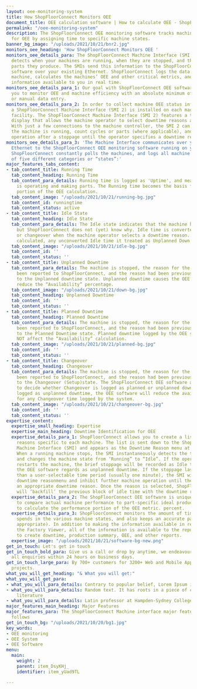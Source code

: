 ```yaml
---
layout: oee-monitoring-system
title: How ShopFloorConnect Monitors OEE
document_title: OEE calculation software | How to calculate OEE - ShopFloorConnect
permalink: "/oee-monitoring-system"
description: The ShopFloorConnect OEE monitoring software tracks machine availability
  for OEE by assigning time to specific machine states.
banner_bg_image: "/uploads/2021/10/21/bnr2.jpg"
monitors_oee_heading: 'How ShopFloorConnect Monitors OEE '
monitors_oee_details_para: The ShopFloorConnect Machine Interface (SMI 2) automatically
  detects when your machines are running, when they are stopped, and the number of
  parts they produce. The SMIs send this information to the ShopFloorConnect OEE monitoring
  software over your existing Ethernet. ShopFloorConnect logs the data from every
  machine, calculates the machines’ OEE and other critical metrics, and makes the
  information available to you in real time.
monitors_oee_details_para_1: Our goal with ShopFloorConnect OEE software is to enable
  you to monitor OEE and machine efficiency with an absolute minimum of operator involvement
  or manual data entry.
monitors_oee_details_para_2: In order to collect machine OEE status information automatically,
  a ShopFloorConnect Machine Interface (SMI 2) is installed on each machine in your
  facility. The ShopFloorConnect Machine Interface (SMI 2) features a touch-screen
  display that allows the machine operator to select downtime reasons and enter data.
  With just a few connections to the machine controller, the SMI 2 can detect when
  the machine is running, count cycles or parts (where applicable), and inhibit machine
  operation after a stoppage until the operator specifies a downtime reason.
monitors_oee_details_para_3: 'The Machine Interface communicates over your existing
  Ethernet to the ShopFloorConnect OEE monitoring software running on your server.
  ShopFloorConnect constantly polls the machines, and logs all machine time into one
  of five different categories or “states”:'
major_features_tabs_content:
- tab_content_title: Running Time
  tab_content_heading: Running Time
  tab_content_para_details: Running time is logged as 'Uptime', and means the machine
    is operating and making parts. The Running time becomes the basis for the Availability
    portion of the OEE calculation.
  tab_content_image: "/uploads/2021/10/21/running-bg.jpg"
  tab_content_id: runningtime
  tab_content_status: active
- tab_content_title: Idle State
  tab_content_heading: Idle State
  tab_content_para_details: The Idle state indicates that the machine has stopped,
    but ShopFloorConnect does not (yet) know why. Idle time is converted to downtime
    or changeover when the machine operator selects a downtime reason. When OEE is
    calculated, any unconverted Idle time it treated as Unplanned Down.
  tab_content_image: "/uploads/2021/10/21/idle-bg.jpg"
  tab_content_id: ''
  tab_content_status: ''
- tab_content_title: Unplanned Downtime
  tab_content_para_details: The machine is stopped, the reason for the stoppage has
    been reported to ShopFloorConnect, and the reason had been previously assigned
    to the Unplanned downtime state. Unplanned downtime causes the OEE software to
    reduce the “Availability” percentage.
  tab_content_image: "/uploads/2021/10/21/down-bg.jpg"
  tab_content_heading: Unplanned Downtime
  tab_content_id: ''
  tab_content_status: ''
- tab_content_title: Planned Downtime
  tab_content_heading: Planned Downtime
  tab_content_para_details: The machine is stopped, the reason for the stoppage has
    been reported to ShopFloorConnect, and the reason had been previously assigned
    to the Planned Downtime state. Planned downtime logged by the OEE system DOES
    NOT affect the “Availability” calculation.
  tab_content_image: "/uploads/2021/10/21/planned-bg.jpg"
  tab_content_id: ''
  tab_content_status: ''
- tab_content_title: Changeover
  tab_content_heading: Changeover
  tab_content_para_details: The machine is stopped, the reason for the stoppage has
    been reported to ShopFloorConnect, and the reason had been previously assigned
    to the Changeover (Setup)state. The ShopFloorConnect OEE software allows the user
    to decide whether Changeover is logged as planned or unplanned downtime. When
    logged as unplanned downtime, the OEE software will reduce the availability percentage
    for any Changeover time logged by the system.
  tab_content_image: "/uploads/2021/10/21/changeover-bg.jpg"
  tab_content_id: ''
  tab_content_status: ''
expertise_content:
  expertise_small_heading: Expertise
  expertise_main_heading: Downtime Identification for OEE
  expertise_details_para_1: ShopFloorConnect allows you to create a list of downtime
    reasons specific to each machine. The list is sent down to the ShopFloorConnect
    Machine Interface (SMI) and appears as the Downtime Reason menu at the machine.
    When a running machine stops, the SMI instantaneously detects the transition,
    and changes the machine state from ‘Running” to “Idle”. If the operator immediately
    restarts the machine, the brief stoppage will be recorded as Idle time, which
    the OEE software regards as unplanned downtime. If the stoppage lasts for longer
    than a user-selectable time period (usually one minute), the SMI will disply the
    downtime reasonmenu and inhibit further machine operation until the operator selects
    an appropriate downtime reason. Once the reason is selected, ShopFloorConnect
    will ‘backfill’ the previous block of idle time with the downtime reason.
  expertise_details_para_2: The ShopFloorConnect OEE software is unique in its ability
    to compare actual machine performance to part-specific ideal production rates
    to calculate the performance portion of the OEE metric. percent.
  expertise_details_para_3: ShopFloorConnect monitors the amount of time each machine
    spends in the various machine states, and also keeps an accurate parts count (where
    appropriate). In addition to making the information available in real time through
    the Factory Viewer, all of the information is available to the reporting interface
    to create downtime, production summary, OEE, and other reports.
  expertise_image: "/uploads/2021/10/21/software-bg-new.png"
get_in_touch: Let's get in touch
get_in_touch_bold_para: Give us a call or drop by anytime, we endeavour to answer
  all enquiries within 24 hours on business days.
get_in_touch_large_para: By 700+ customers for 3200+ Web and Mobile App development
  projects.
what_you_will_get_heading: "& What you will get:"
what_you_will_get_para:
- what_you_will_para_details: Contrary to popular belief, Lorem Ipsum is not simply
- what_you_will_para_details: Random text. It has roots in a piece of classical Latin
    literature
- what_you_will_para_details: Latin professor at Hampden-Sydney College in Virginia
major_features_main_heading: Major Features
major_features_para: The ShopFloorConnect Machine interface major features are as
  follows
get_in_touch_bg: "/uploads/2021/10/20/bg1.jpg"
key_words:
- OEE monitoring
- OEE System
- OEE Software
menu:
  main:
    weight: 2
    parent: item_DsyKHj_
    identifier: item_yUad9TL

---
```

